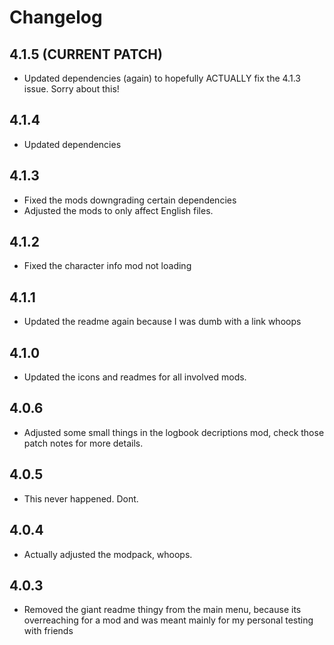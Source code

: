 # Changelog

## 4.1.5 (CURRENT PATCH)

- Updated dependencies (again) to hopefully ACTUALLY fix the 4.1.3 issue. Sorry about this!

## 4.1.4

- Updated dependencies

## 4.1.3

- Fixed the mods downgrading certain dependencies
- Adjusted the mods to only affect English files.

## 4.1.2

- Fixed the character info mod not loading

## 4.1.1

- Updated the readme again because I was dumb with a link whoops

## 4.1.0

- Updated the icons and readmes for all involved mods.

## 4.0.6

- Adjusted some small things in the logbook decriptions mod, check those patch notes for more details.

## 4.0.5

- This never happened. Dont.

## 4.0.4

- Actually adjusted the modpack, whoops.

## 4.0.3

- Removed the giant readme thingy from the main menu, because its overreaching for a mod and was meant mainly for my personal testing with friends
